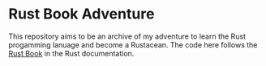 # Rust Book Adventure
This repository aims to be an archive of my adventure to learn the Rust progamming lanuage and become a Rustacean.
The code here follows the [Rust Book](https://doc.rust-lang.org/stable/book/title-page.html) in the Rust documentation.